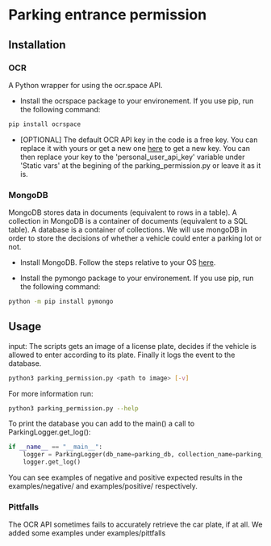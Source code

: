 # Parking entrance permission

## Installation

### OCR

A Python wrapper for using the ocr.space API.

- Install the ocrspace package to your environement. If you use pip, run the following command:
```bash
pip install ocrspace
```

- [OPTIONAL] The default OCR API key in the code is a free key. You can replace it with yours or get a new one [here](https://ocr.space/ocrapi) to get a new key.
You can then replace your key to the 'personal_user_api_key' variable under 'Static vars' at the begining of the parking_permission.py or leave it as it is.


### MongoDB

MongoDB stores data in documents (equivalent to rows in a table).
A collection in MongoDB is a container of documents (equivalent to a SQL table). A database is a container of collections.
We will use mongoDB in order to store the decisions of whether a vehicle could enter a parking lot or not.

- Install MongoDB. Follow the steps relative to your OS [here](https://docs.mongodb.com/manual/installation/).

- Install the pymongo package to your environement. If you use pip, run the following command:
```bash
python -m pip install pymongo
```

## Usage
input: The scripts gets an image of a license plate, decides if the vehicle is allowed to enter according to its plate.
Finally it logs the event to the database.

```bash
python3 parking_permission.py <path to image> [-v]
```

For more information run: 
```bash
python3 parking_permission.py --help
```

To print the database you can add to the main() a call to ParkingLogger.get_log():
```python
if __name__ == "__main__":
    logger = ParkingLogger(db_name=parking_db, collection_name=parking_log_collection)
    logger.get_log()
```

You can see examples of negative and positive expected results in the examples/negative/ and examples/positive/ respectively.

### Pittfalls
The OCR API sometimes fails to accurately retrieve the car plate, if at all. We added some examples under examples/pittfalls
